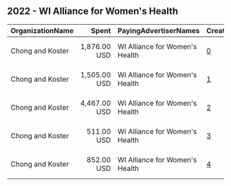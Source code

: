 ## 2022 - WI Alliance for Women's Health 
|OrganizationName|Spent|PayingAdvertiserNames|CreativeUrls|Impressions|Genders|AgeBrackets|CountryCodes|BillingAddresses|CandidateBallotInformation|
|:---|---:|:---|:---|---:|:---|:---|:---|:---|:---|
|Chong and Koster|1,876.00 USD|WI Alliance for Women's Health|[0](https://www.snap.com/political-ads/asset/6823b0472186f00ffd7b14fc6d6c97cee26812e473f69ad3a95de1ccea71d633?mediaType=png)|271,345|FEMALE|18-35|united states|"1640 Rhode Island Ave. NW, Suite 600,Washington,20036,US"||
|Chong and Koster|1,505.00 USD|WI Alliance for Women's Health|[1](https://www.snap.com/political-ads/asset/870f88a7239cd446ced4fa707633bfc37c9b40c5b670511a77e403baf1b13033?mediaType=png)|253,825|FEMALE|18-35|united states|"1640 Rhode Island Ave. NW, Suite 600,Washington,20036,US"||
|Chong and Koster|4,467.00 USD|WI Alliance for Women's Health|[2](https://www.snap.com/political-ads/asset/870f88a7239cd446ced4fa707633bfc37c9b40c5b670511a77e403baf1b13033?mediaType=png)|709,975|FEMALE|18-35|united states|"1640 Rhode Island Ave. NW, Suite 600,Washington,20036,US"||
|Chong and Koster|511.00 USD|WI Alliance for Women's Health|[3](https://www.snap.com/political-ads/asset/870f88a7239cd446ced4fa707633bfc37c9b40c5b670511a77e403baf1b13033?mediaType=png)|79,367|FEMALE|18-35|united states|"1640 Rhode Island Ave. NW, Suite 600,Washington,20036,US"||
|Chong and Koster|852.00 USD|WI Alliance for Women's Health|[4](https://www.snap.com/political-ads/asset/6823b0472186f00ffd7b14fc6d6c97cee26812e473f69ad3a95de1ccea71d633?mediaType=png)|111,843|FEMALE|18-35|united states|"1640 Rhode Island Ave. NW, Suite 600,Washington,20036,US"||
